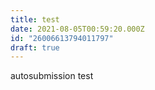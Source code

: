 ```yaml
---
title: test
date: 2021-08-05T00:59:20.000Z
id: "26006613794011797"
draft: true
---
```

autosubmission test
